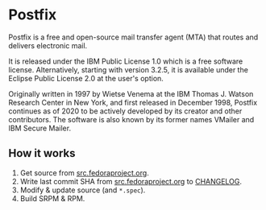 # Postfix

Postfix is a free and open-source mail transfer agent (MTA) that routes and delivers electronic mail.

It is released under the IBM Public License 1.0 which is a free software license. Alternatively, starting with version 3.2.5, it is available under the Eclipse Public License 2.0 at the user's option.

Originally written in 1997 by Wietse Venema at the IBM Thomas J. Watson Research Center in New York, and first released in December 1998, Postfix continues as of 2020 to be actively developed by its creator and other contributors. The software is also known by its former names VMailer and IBM Secure Mailer.

## How it works

1. Get source from [src.fedoraproject.org](https://src.fedoraproject.org/rpms/postfix).
2. Write last commit SHA from [src.fedoraproject.org](https://src.fedoraproject.org/rpms/postfix) to [CHANGELOG](CHANGELOG).
3. Modify & update source (and `*.spec`).
4. Build SRPM & RPM.

